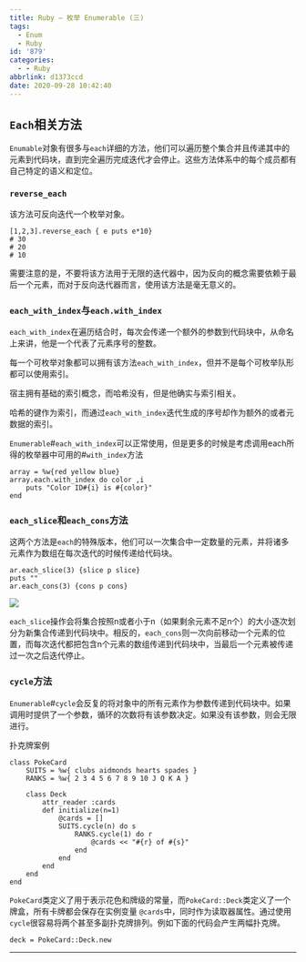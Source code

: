 ```yaml
---
title: Ruby – 枚举 Enumerable (三)
tags:
  - Enum
  - Ruby
id: '879'
categories:
  - - Ruby
abbrlink: d1373ccd
date: 2020-09-28 10:42:40
---
```


## `Each`相关方法

`Enumable`对象有很多与`each`详细的方法，他们可以遍历整个集合并且传递其中的元素到代码块，直到完全遍历完成迭代才会停止。这些方法体系中的每个成员都有自己特定的语义和定位。

### `reverse_each`

该方法可反向迭代一个枚举对象。

```
[1,2,3].reverse_each { e puts e*10}
# 30
# 20
# 10
```

需要注意的是，不要将该方法用于无限的迭代器中，因为反向的概念需要依赖于最后一个元素，而对于反向迭代器而言，使用该方法是毫无意义的。

### `each_with_index`与`each.with_index`

`each_with_index`在遍历结合时，每次会传递一个额外的参数到代码块中，从命名上来讲，他是一个代表了元素序号的整数。

每一个可枚举对象都可以拥有该方法`each_with_index`，但并不是每个可枚举队形都可以使用索引。

宿主拥有基础的索引概念，而哈希没有，但是他确实与索引相关。

哈希的键作为索引，而通过`each_with_index`迭代生成的序号却作为额外的或者元数据的索引。

`Enumerable`#`each_with_index`可以正常使用，但是更多的时候是考虑调用each所得的枚举器中可用的#`with_index`方法

```
array = %w{red yellow blue}
array.each.with_index do color ,i
    puts "Color ID#{i} is #{color}"
end
```

### `each_slice`和`each_cons`方法

这两个方法是`each`的特殊版本，他们可以一次集合中一定数量的元素，并将诸多元素作为数组在每次迭代的时候传递给代码块。

```
ar.each_slice(3) {slice p slice}
puts ""
ar.each_cons(3) {cons p cons}
```

![](http://img.varsion.cn/blog-img/2020/09/image-37.png)

`each_slice`操作会将集合按照n或者小于n（如果剩余元素不足n个）的大小逐次划分为新集合传递到代码块中。相反的，`each_cons`则一次向前移动一个元素的位置，而每次迭代都把包含n个元素的数组传递到代码块中，当最后一个元素被传递过一次之后迭代停止。

### `cycle`方法

`Enumerable`#`cycle`会反复的将对象中的所有元素作为参数传递到代码块中。如果调用时提供了一个参数，循环的次数将有该参数决定。如果没有该参数，则会无限进行。

扑克牌案例

```
class PokeCard 
    SUITS = %w{ clubs aidmonds hearts spades }
    RANKS = %w{ 2 3 4 5 6 7 8 9 10 J Q K A }

    class Deck
        attr_reader :cards
        def initialize(n=1)
            @cards = []
            SUITS.cycle(n) do s
                RANKS.cycle(1) do r
                    @cards << "#{r} of #{s}"
                end
            end
        end
    end
end
```

`PokeCard`类定义了用于表示花色和牌级的常量，而`PokeCard::Deck`类定义了一个牌盒，所有卡牌都会保存在实例变量 `@cards`中，同时作为读取器属性。通过使用`cycle`很容易将两个甚至多副扑克牌排列。例如下面的代码会产生两幅扑克牌。

```
deck = PokeCard::Deck.new
```

* * *